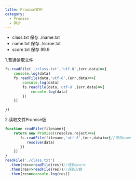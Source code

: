 ```yaml
---
title: Promise案例
category: 
  - Promise
  - 异步
---
```


-   class.txt 保存  ./name.txt
-   name.txt  保存  ./scroe.txt
-   score.txt 保存  99.9 

1.普通读取文件

```js
fs.readFile('./class.txt','utf-8',(err,data)=>{
    console.log(data)
    fs.readFile(data,'utf-8',(err,data)=>{
        console.log(data)
        fs.readFile(data,'utf-8',(err,data)=>{
            console.log(data)
        })
    })
   
})
```

2.读取文件Promise版

```js
function readFile(filename){
    return new Promise((resolve,reject)=>{
       fs.readFile(filename,'utf-8',(err,data)=>{//得到name
          resolve(data)
       })
    })
}
readFile('./class.txt')
  .then(res=>readFile(res))//得到score
  .then(res=>readFile(res))//得到分数
  .then(res=>console.log(res))
```

